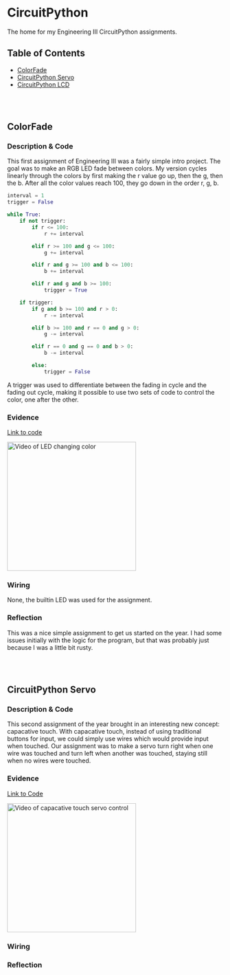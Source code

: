 # CircuitPython
The home for my Engineering III CircuitPython assignments.

## Table of Contents
* [ColorFade](#colorfade)
* [CircuitPython Servo](#circuitpython-servo)
* [CircuitPython LCD](#circuitpython-lcd)

<br>
<br>

## ColorFade

### Description & Code

This first assignment of Engineering III was a fairly simple intro project. The goal was to make an RGB LED fade between colors. My version cycles linearly through the colors by first making the r value go up, then the g, then the b. After all the color values reach 100, they go down in the order r, g, b.

```Python
interval = 1
trigger = False

while True:
    if not trigger:
        if r <= 100:
            r += interval

        elif r >= 100 and g <= 100:
            g += interval

        elif r and g >= 100 and b <= 100:
            b += interval

        elif r and g and b >= 100:
            trigger = True

    if trigger:
        if g and b >= 100 and r > 0:
            r -= interval

        elif b >= 100 and r == 0 and g > 0:
            g -= interval

        elif r == 0 and g == 0 and b > 0:
            b -= interval

        else:
            trigger = False
```

A trigger was used to differentiate between the fading in cycle and the fading out cycle, making it possible to use two sets of code to control the color, one after the other.

### Evidence

[Link to code](/ColorFade/ColorFade.py)

<img src="/images/gifs/ColorFade.gif" alt="Video of LED changing color" height=300>

### Wiring

None, the builtin LED was used for the assignment.

### Reflection

This was a nice simple assignment to get us started on the year. I had some issues initially with the logic for the program, but that was probably just because I was a little bit rusty.

<br>
<br>

## CircuitPython Servo

### Description & Code

This second assignment of the year brought in an interesting new concept: capacative touch. With capacative touch, instead of using traditional buttons for input, we could simply use wires which would provide input when touched. Our assignment was to make a servo turn right when one wire was touched and turn left when another was touched, staying still when no wires were touched.

### Evidence

[Link to Code](/ServoControl/ServoControl.py)

<img src="/images/gifs/ServoControl.gif" height=300 alt="Video of capacative touch servo control">

### Wiring



### Reflection
